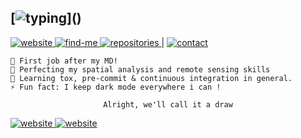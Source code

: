 ## [![typing](https://readme-typing-svg.herokuapp.com?color=FFFFFF&vCenter=true&width=500&height=20&lines=Hey+%F0%9F%91%8B%2C+I'm+Pierre!;I+work+on+GIS,+spatial+analysis+and+remote+sensing;I+mainly+use+python+but+am+curious+about+everything!)]()
<a href="https://pierre-manchon.pm">
    <img alt="website" src="https://img.shields.io/website?down_color=lightyellow&down_message=404&label=pierre-manchon.pm&labelColor=0d1117&up_color=lightgreen&up_message=200&url=https%3A%2F%2Fpierre-manchon.pm&style=flat-square">
</a>
<a href="https://pierre-manchon.pm/find-me">
    <img alt="find-me" src="https://img.shields.io/website?down_color=lightyellow&down_message=404&label=%2Ffind-me&labelColor=0d1117&up_color=lightgreen&up_message=200&url=https%3A%2F%2Fpierre-manchon.pm%2Ffind-me&style=flat-square">
</a>
<a href="https://pierre-manchon.pm/find-me#repositories">
    <img alt="repositories" src="https://img.shields.io/static/v1?label=%23repositories&labelColor=0d1117&message=5&color=161b22&style=flat-square">
</a>
|
<a href="https://pierre-manchon.pm/find-me#contact">
    <img alt="contact" src="https://img.shields.io/static/v1?label=%23contact&labelColor=0d1117&message=10&color=161b22&style=flat-square">
</a>
<div align="left">
    
    🔭 First job after my MD!
    🌱 Perfecting my spatial analysis and remote sensing skills
    🌱 Learning tox, pre-commit & continuous integration in general.
    ⚡ Fun fact: I keep dark mode everywhere i can !
</div>
<div align="center">

    Alright, we'll call it a draw
</div>
<a href="https://pierre-manchon.pm">
    <img alt="website" src="https://img.shields.io/website?down_color=lightyellow&down_message=unlikely&label=awake&labelColor=0d1117&up_color=lightgreen&up_message=most likely&url=https%3A%2F%2Fpierre-manchon.pm&style=flat-square">
</a>
<a href="https://pierre-manchon.pm">
    <img alt="website" src="https://img.shields.io/website?down_color=lightyellow&down_message=404&label=music&labelColor=0d1117&up_color=lightgreen&up_message=oui&url=https%3A%2F%2Fpierre-manchon.pm&style=flat-square">
</a>
